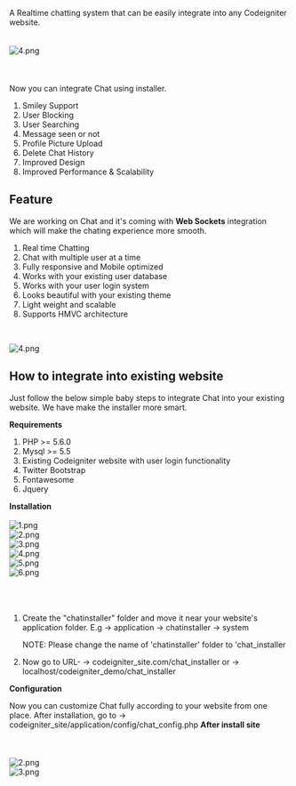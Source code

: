 A Realtime chatting system that can be easily integrate into any Codeigniter website.
<br /><br /><br />
![4.png](screenshots/feature/4.png)
<br />
<br />
<br />
<br />
Now you can integrate Chat using installer. 

1. Smiley Support
2. User Blocking
3. User Searching
4. Message seen or not
5. Profile Picture Upload
6. Delete Chat History
7. Improved Design
8. Improved Performance & Scalability


## Feature 

We are working on Chat and it's coming with **Web Sockets** integration which will make the chating experience more smooth.

1. Real time Chatting
2. Chat with multiple user at a time
3. Fully responsive and Mobile optimized
4. Works with your existing user database
5. Works with your user login system
6. Looks beautiful with your existing theme
7. Light weight and scalable
8. Supports HMVC architecture
<br />


![4.png](screenshots/feature/4.png)



## How to integrate into existing website

Just follow the below simple baby steps to integrate Chat into your existing website. We have make the installer more smart.

**Requirements**

1. PHP >= 5.6.0
2. Mysql >= 5.5
3. Existing Codeigniter website with user login functionality
4. Twitter Bootstrap
5. Fontawesome
6. Jquery

**Installation**
</br></br>
![1.png](screenshots/install/1.png)
</br>
![2.png](screenshots/install/2.png)
</br>
![3.png](screenshots/install/3.png)
</br>
![4.png](screenshots/install/4.png)
</br>
![5.png](screenshots/install/5.png)
</br>
![6.png](screenshots/install/6.png)
</br>
</br></br></br>
1. Create the "chatinstaller" folder and move it near your website's application folder. E.g 
    -> application 
    -> chatinstaller 
    -> system 

    NOTE: Please change the name of 'chatinstaller' folder to 'chat_installer

2. Now go to URL- 
    -> codeigniter_site.com/chat_installer or 
    -> localhost/codeigniter_demo/chat_installer

**Configuration** 

Now you can customize Chat fully according to your website from one place. 
After installation, go to 
    -> codeigniter_site/application/config/chat_config.php
**After install site** 
</br></br></br>
</br>
![2.png](screenshots/installed_feature/2.png)
</br>
![3.png](screenshots/installed_feature/3.png)
</br>

